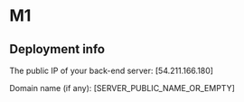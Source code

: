 # M1

## Deployment info

The public IP of your back-end server: [54.211.166.180]

Domain name (if any): [SERVER_PUBLIC_NAME_OR_EMPTY]
